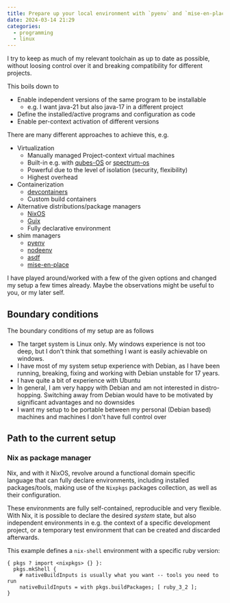 ```yaml
---
title: Prepare up your local environment with `pyenv` and `mise-en-place`
date: 2024-03-14 21:29
categories:
  - programming
  - linux
---
```


I try to keep as much of my relevant toolchain as up to date as possible,
without loosing control over it and breaking compatibility for different
projects.

This boils down to

- Enable independent versions of the same program to be installable
  - e.g. I want java-21 but also java-17 in a different project
- Define the installed/active programs and configuration as code
- Enable per-context activation of different versions

There are many different approaches to achieve this, e.g.

- Virtualization
  - Manually managed Project-context virtual machines
  - Built-in e.g. with [qubes-OS](https://www.qubes-os.org/) or
    [spectrum-os](https://spectrum-os.org/)
  - Powerful due to the level of isolation (security, flexibility)
  - Highest overhead
- Containerization
  - [devcontainers](https://containers.dev/)
  - Custom build containers
- Alternative distributions/package managers
  - [NixOS](https://nixos.org/)
  - [Guix](https://guix.gnu.org/)
  - Fully declarative environment
- shim managers
  - [pyenv](https://github.com/pyenv/pyenv)
  - [nodeenv](https://github.com/ekalinin/nodeenv)
  - [asdf](https://fig.io/manual/asdf/shim)
  - [mise-en-place](https://mise.jdx.dev/)

I have played around/worked with a few of the given options and changed my
setup a few times already. Maybe the observations might be useful to you, or my
later self.

## Boundary conditions

The boundary conditions of my setup are as follows

- The target system is Linux only. My windows experience is not too deep, but I
  don't think that something I want is easily achievable on windows.
- I have most of my system setup experience with Debian, as I have been
  running, breaking, fixing and working with Debian unstable for 17 years.
- I have quite a bit of experience with Ubuntu
- In general, I am very happy with Debian and am not interested in
  distro-hopping. Switching away from Debian would have to be motivated by
  significant advantages and no downsides
- I want my setup to be portable between my personal (Debian based) machines
  and machines I don't have full control over

## Path to the current setup

### Nix as package manager

Nix, and with it NixOS, revolve around a functional domain specific language
that can fully declare environments, including installed packages/tools, making
use of the `Nixpkgs` packages collection, as well as their configuration.

These environments are fully self-contained, reproducible and very flexible.
With Nix, it is possible to declare the desired _system_ state, but also
independent environments in e.g. the context of a specific development project,
or a temporary test environment that can be created and discarded afterwards.

This example defines a `nix-shell` environment with a specific ruby version:

```text
{ pkgs ? import <nixpkgs> {} }:
  pkgs.mkShell {
    # nativeBuildInputs is usually what you want -- tools you need to run
    nativeBuildInputs = with pkgs.buildPackages; [ ruby_3_2 ];
}
```
